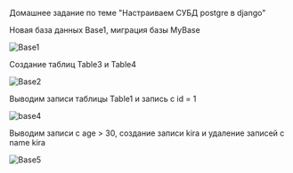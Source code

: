Домашнее задание по теме "Настраиваем СУБД postgre в django"

Новая база данных Base1, миграция базы MyBase

![Base1](https://github.com/user-attachments/assets/92953f37-b6d7-444e-bebb-3ea637861d3e)

Создание таблиц Table3 и Table4

![Base2](https://github.com/user-attachments/assets/801dcfa1-afe8-4ace-873c-8b16c62b8a93)

Выводим записи таблицы Table1 и запись с id = 1

![base4](https://github.com/user-attachments/assets/2e49b531-7e17-448d-8e3e-2990c2dfafc6)

Выводим записи с age > 30, создание записи kira и удаление записей с name kira

![Base5](https://github.com/user-attachments/assets/46c4fba9-f86c-49e1-89b9-92499fc145e2)

